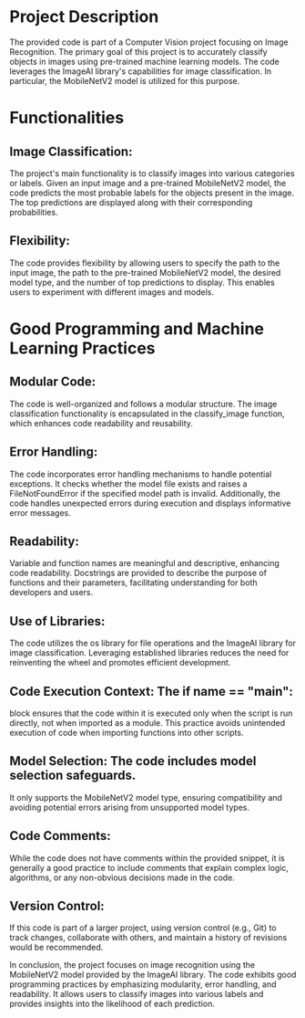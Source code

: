 # Project Description
The provided code is part of a Computer Vision project focusing on Image Recognition. The primary goal of this project is to accurately classify objects in images using pre-trained machine learning models. The code leverages the ImageAI library's capabilities for image classification. In particular, the MobileNetV2 model is utilized for this purpose.

# Functionalities

## Image Classification: 
The project's main functionality is to classify images into various categories or labels. Given an input image and a pre-trained MobileNetV2 model, the code predicts the most probable labels for the objects present in the image. The top predictions are displayed along with their corresponding probabilities.

## Flexibility: 
The code provides flexibility by allowing users to specify the path to the input image, the path to the pre-trained MobileNetV2 model, the desired model type, and the number of top predictions to display. This enables users to experiment with different images and models.

# Good Programming and Machine Learning Practices

## Modular Code: 
The code is well-organized and follows a modular structure. The image classification functionality is encapsulated in the classify_image function, which enhances code readability and reusability.

## Error Handling: 
The code incorporates error handling mechanisms to handle potential exceptions. It checks whether the model file exists and raises a FileNotFoundError if the specified model path is invalid. Additionally, the code handles unexpected errors during execution and displays informative error messages.

## Readability: 
Variable and function names are meaningful and descriptive, enhancing code readability. Docstrings are provided to describe the purpose of functions and their parameters, facilitating understanding for both developers and users.

## Use of Libraries: 
The code utilizes the os library for file operations and the ImageAI library for image classification. Leveraging established libraries reduces the need for reinventing the wheel and promotes efficient development.

## Code Execution Context: The if __name__ == "__main__": 
block ensures that the code within it is executed only when the script is run directly, not when imported as a module. This practice avoids unintended execution of code when importing functions into other scripts.

## Model Selection: The code includes model selection safeguards. 
It only supports the MobileNetV2 model type, ensuring compatibility and avoiding potential errors arising from unsupported model types.

## Code Comments: 
While the code does not have comments within the provided snippet, it is generally a good practice to include comments that explain complex logic, algorithms, or any non-obvious decisions made in the code.

## Version Control: 
If this code is part of a larger project, using version control (e.g., Git) to track changes, collaborate with others, and maintain a history of revisions would be recommended.

In conclusion, the project focuses on image recognition using the MobileNetV2 model provided by the ImageAI library. The code exhibits good programming practices by emphasizing modularity, error handling, and readability. It allows users to classify images into various labels and provides insights into the likelihood of each prediction.
